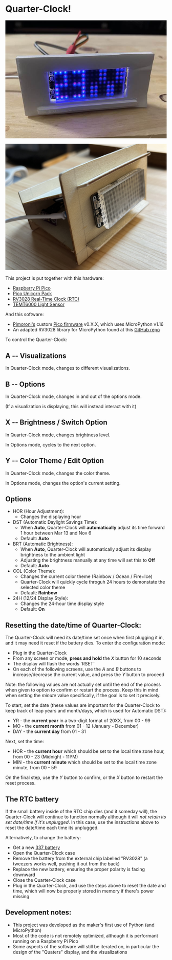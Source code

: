 # Quarter-Clock!

![Prototype Image](/media/prototype.jpg "Prototype Image")

![Prototype Image](/media/beta.jpeg "Beta Image")

This project is put together with this hardware:

- [Raspberry Pi Pico](https://shop.pimoroni.com/products/raspberry-pi-pico?variant=32402092294227)
- [Pico Unicorn Pack](https://shop.pimoroni.com/products/pico-unicorn-pack)
- [RV3028 Real-Time Clock (RTC)](https://shop.pimoroni.com/products/rv3028-real-time-clock-rtc-breakout)
- [TEMT6000 Light Sensor](https://www.amazon.com/HiLetgo-TEMT6000-Sensor-Professional-Arduino/dp/B07WDW9BHD/ref=sr_1_3?crid=UP8D28EVTBIA&keywords=temt6000&qid=1641287814&sprefix=temt600%2Caps%2C323&sr=8-3)

And this software:

- [Pimoroni's](https://shop.pimoroni.com) custom [Pico firmware](https://github.com/pimoroni/pimoroni-pico) v0.X.X, which uses MicroPython v1.16
- An adapted RV3028 library for MicroPython found at this [GitHub repo](https://github.com/x10dit/rv3028_rtc)

To control the Quarter-Clock:

## A -- Visualizations

In Quarter-Clock mode, changes to different visualizations.

## B -- Options

In Quarter-Clock mode, changes in and out of the options mode.

(If a visualization is displaying, this will instead interact with it)

## X -- Brightness / Switch Option

In Quarter-Clock mode, changes brightness level.

In Options mode, cycles to the next option.

## Y -- Color Theme / Edit Option

In Quarter-Clock mode, changes the color theme.

In Options mode, changes the option's current setting.

## Options

- HOR (Hour Adjustment):
  - Changes the displaying hour
- DST (Automatic Daylight Savings Time):
  - When **Auto**, Quarter-Clock will **automatically** adjust its time forward 1 hour between Mar 13 and Nov 6
  - Default: **Auto**
- BRT (Automatic Brightness):
  - When **Auto**, Quarter-Clock will automatically adjust its display brightness to the ambient light
  - Adjusting the brightness manually at any time will set this to **Off**
  - Default: **Auto**
- COL (Color Theme):
  - Changes the current color theme (Rainbow / Ocean / Fire+Ice)
  - Quarter-Clock will quickly cycle throguh 24 hours to demonstate the selected color theme
  - Default: **Rainbow**
- 24H (12/24 Display Style):
  - Changes the 24-hour time display style
  - Default: **On**

## Resetting the date/time of Quarter-Clock:

The Quarter-Clock will need its date/time set once when first plugging it in, and it may need it reset if the battery dies. To enter the configuration mode:

- Plug in the Quarter-Clock
- From any screen or mode, **press and hold** the _X_ button for 10 seconds
- The display will flash the words 'RSET'
- On each of the following screens, use the _A_ and _B_ buttons to increase/decrease the current value, and press the _Y_ button to proceed

Note: the following values are not actually set until the end of the process when given to option to confirm or restart the process. Keep this in mind when setting the _minute_ value specifically, if the goal is to set it precisely.

To start, set the date (these values are important for the Quarter-Clock to keep track of leap years and month/days, which is used for Automatic DST):

- YR - the **current year** in a two-digit format of 20XX, from 00 - 99
- MO - the **current month** from 01 - 12 (January - December)
- DAY - the **current day** from 01 - 31

Next, set the time:

- HOR - the **current hour** which should be set to the local time zone hour, from 00 - 23 (Midnight - 11PM)
- MIN - the **current minute** which should be set to the local time zone minute, from 00 - 59

On the final step, use the _Y_ button to confirm, or the _X_ button to restart the reset process.

## The RTC battery

If the small battery inside of the RTC chip dies (and it someday will), the Quarter-Clock will continue to function normally although it will _not retain its set date/time if it's unplugged_. In this case, use the instructions above to reset the date/time each time its unplugged.

Alternatively, to change the battery:

- Get a new [337 battery](https://www.amazon.com/Energizer-337-Button-Cell-Battery/dp/B001C1FZ6K)
- Open the Quarter-Clock case
- Remove the battery from the external chip labelled "RV3028" (a tweezers works well, pushing it out from the back)
- Replace the new battery, ensuring the proper polarity is facing downward
- Close the Quarter-Clock case
- Plug in the Quarter-Clock, and use the steps above to reset the date and time, which will now be properly stored in memory if there's power missing

## Development notes:

- This project was developed as the maker's first use of Python (and MicroPython)
- Most of the code is not remotely optimized, although it is performant running on a Raspberry Pi Pico
- Some aspects of the software will still be iterated on, in particular the design of the "Quaters" display, and the visualizations
